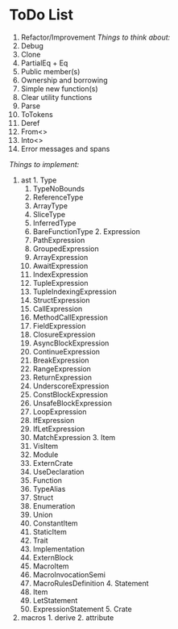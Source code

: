 # ToDo List
 1. Refactor/Improvement
  *Things to think about:*
   1. Debug
   2. Clone
   3. PartialEq + Eq
   4. Public member(s)
   5. Ownership and borrowing
   6. Simple new function(s)
   7. Clear utility functions
   8. Parse
   9. ToTokens
   10. Deref
   11. From<>
   12. Into<>
   13. Error messages and spans

  *Things to implement:*
   1. ast
     1. Type
       1. TypeNoBounds
         1. ReferenceType
         2. ArrayType
         3. SliceType
         4. InferredType
         5. BareFunctionType
     2. Expression
       1. PathExpression
       2. GroupedExpression
       3. ArrayExpression
       4. AwaitExpression
       5. IndexExpression
       6. TupleExpression
       7. TupleIndexingExpression
       8. StructExpression
       9. CallExpression
       10. MethodCallExpression
       11. FieldExpression
       12. ClosureExpression
       13. AsyncBlockExpression
       14. ContinueExpression
       15. BreakExpression
       16. RangeExpression
       17. ReturnExpression
       18. UnderscoreExpression
       19. ConstBlockExpression
       20. UnsafeBlockExpression
       21. LoopExpression
       22. IfExpression
       23. IfLetExpression
       24. MatchExpression
     3. Item
       1. VisItem
         1. Module
         2. ExternCrate
         3. UseDeclaration
         4. Function
         5. TypeAlias
         6. Struct
         7. Enumeration
         8. Union
         9. ConstantItem
         10. StaticItem
         11. Trait
         12. Implementation
         13. ExternBlock
       2. MacroItem
         1. MacroInvocationSemi
         2. MacroRulesDefinition
     4. Statement
       1. Item
       2. LetStatement
       3. ExpressionStatement
     5. Crate
   2. macros
     1. derive
     2. attribute